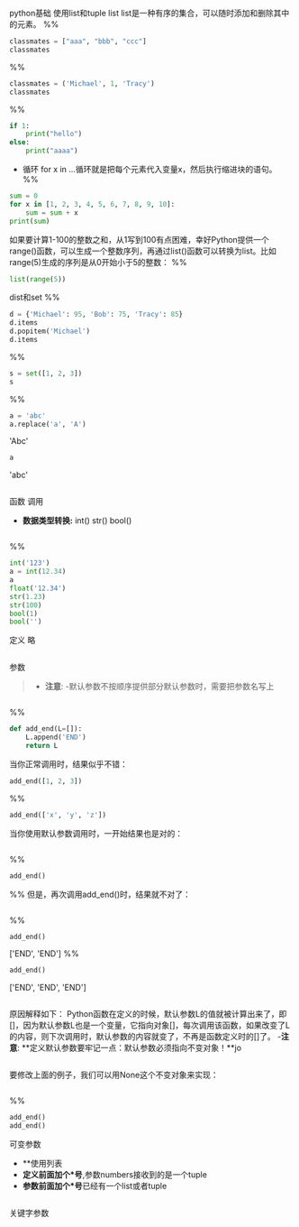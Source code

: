 
```python

```

python基础
使用list和tuple
list
list是一种有序的集合，可以随时添加和删除其中的元素。
%% 


```python
classmates = ["aaa", "bbb", "ccc"]
classmates
```

%%


```python
classmates = ('Michael', 1, 'Tracy')
classmates
```

%%


```python
if 1:
    print("hello")
else:
    print("aaaa")
```

* 循环
for x in ...循环就是把每个元素代入变量x，然后执行缩进块的语句。
%%


```python
sum = 0
for x in [1, 2, 3, 4, 5, 6, 7, 8, 9, 10]:
    sum = sum + x
print(sum)
```

如果要计算1-100的整数之和，从1写到100有点困难，幸好Python提供一个range()函数，可以生成一个整数序列，再通过list()函数可以转换为list。比如range(5)生成的序列是从0开始小于5的整数：
%%


```python
list(range(5))
```

dist和set 
%%


```python
d = {'Michael': 95, 'Bob': 75, 'Tracy': 85}
d.items
d.popitem('Michael')
d.items
```


%%


```python
s = set([1, 2, 3])
s
```

%%


```python
a = 'abc'
a.replace('a', 'A')
```

'Abc'


```python
a
```

'abc'


```python

```

函数
调用
- **数据类型转换:** int() str() bool()


```python

```

%%


```python
int('123')
a = int(12.34)
a
float('12.34')
str(1.23)
str(100)
bool(1)
bool('')
```

定义
略


```python

```

参数
> - **注意**:
> -默认参数不按顺序提供部分默认参数时，需要把参数名写上


```python

```

%%


```python
def add_end(L=[]):
    L.append('END')
    return L
```

当你正常调用时，结果似乎不错：


```python
add_end([1, 2, 3])
```

%%


```python
add_end(['x', 'y', 'z'])
```

当你使用默认参数调用时，一开始结果也是对的：


```python

```

%%


```python
add_end()
```

%%
但是，再次调用add_end()时，结果就不对了：


```python

```

%%


```python
add_end()
```

['END', 'END']
%%


```python
add_end()
```

['END', 'END', 'END']


```python

```

原因解释如下：
Python函数在定义的时候，默认参数L的值就被计算出来了，即[]，因为默认参数L也是一个变量，它指向对象[]，每次调用该函数，如果改变了L的内容，则下次调用时，默认参数的内容就变了，不再是函数定义时的[]了。
-**注意**: **定义默认参数要牢记一点：默认参数必须指向不变对象！**jo


```python

```

要修改上面的例子，我们可以用None这个不变对象来实现：


```python

```

%%


```python
add_end()
add_end()
```

可变参数
- **使用列表
- **定义前面加个*号**,参数numbers接收到的是一个tuple
- **参数前面加个*号**已经有一个list或者tuple


```python

```

关键字参数
